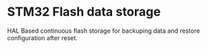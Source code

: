 # STM32 Flash data storage
 
HAL Based continuous flash storage for backuping data and restore configuration after reset. 
